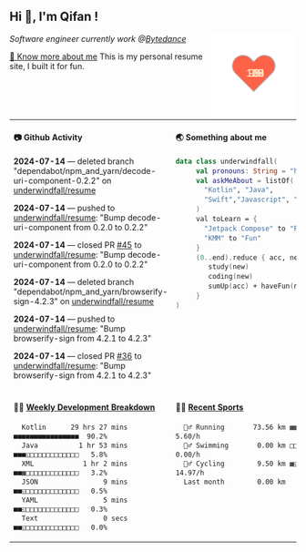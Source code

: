  <h2> Hi 👋, I'm Qifan ! </h2>
 <a href="https://github.com/underwindfall/iBeats"><img align="right" width="150px" src="https://raw.githubusercontent.com/underwindfall/iBeats/main/files/heart.svg"/></a>
 <p><em>Software engineer currently work @<a href="https://www.bytedance.com/en/">Bytedance</a></em></p>
 <p><a href="https://qifanyang.com/resume" target="_blank"> 🔭 Know more about me</a> This is my personal resume site, I built it for fun.</p>
 <table width="960px"><tr><td valign="top" width="50%">

  #### 📷 Github Activity
  <!-- githubActivity starts -->
**2024-07-14** — deleted branch "dependabot/npm_and_yarn/decode-uri-component-0.2.2" on [underwindfall/resume](https://api.github.com/repos/underwindfall/resume)

**2024-07-14** — pushed to [underwindfall/resume](https://api.github.com/repos/underwindfall/resume): "Bump decode-uri-component from 0.2.0 to 0.2.2"

**2024-07-14** — closed PR [#45](https://api.github.com/repos/underwindfall/resume/pulls/45) to [underwindfall/resume](https://api.github.com/repos/underwindfall/resume): "Bump decode-uri-component from 0.2.0 to 0.2.2"

**2024-07-14** — deleted branch "dependabot/npm_and_yarn/browserify-sign-4.2.3" on [underwindfall/resume](https://api.github.com/repos/underwindfall/resume)

**2024-07-14** — pushed to [underwindfall/resume](https://api.github.com/repos/underwindfall/resume): "Bump browserify-sign from 4.2.1 to 4.2.3"

**2024-07-14** — closed PR [#36](https://api.github.com/repos/underwindfall/resume/pulls/36) to [underwindfall/resume](https://api.github.com/repos/underwindfall/resume): "Bump browserify-sign from 4.2.1 to 4.2.3"
  <!-- githubActivity ends -->
  </td><td valign="top" width="50%">

  #### 🌏 Something about me
  <!-- profile starts -->
  ```kotlin
  data class underwindfall(
       val pronouns: String = "he|him",
       val askMeAbout = listOf(
         "Kotlin", "Java",
         "Swift","Javascript", "Typescript"
       )
       val toLearn = {
         "Jetpack Compose" to "Future",
         "KMM" to "Fun"
       }
       (0..end).reduce { acc, new ->
          study(new)
          coding(new)
          sumUp(acc) + haveFun(new)
       }
  )
  ```
  <!-- profile ends -->
  </td></tr><tr><td valign="top" width="50%">
  
  #### 🏊‍♂️ <a href="https://gist.github.com/underwindfall/377ee88ba1fabd1e93516e48ca9c61eb" target="_blank">Weekly Development Breakdown</a>
   <!-- codeTime starts -->
   ```text
     Kotlin      29 hrs 27 mins  ■■■■■■■■■■■■■■■■  90.2%
     Java          1 hr 53 mins  ■■■◱□□□□□□□□□□□□   5.8%
     XML            1 hr 2 mins  ■■▦□□□□□□□□□□□□□   3.2%
     JSON                9 mins  ■■◱□□□□□□□□□□□□□   0.5%
     YAML                5 mins  ■■◱□□□□□□□□□□□□□   0.3%
     Text                0 secs  ■■◱□□□□□□□□□□□□□   0.0%
   ```
   <!-- codeTime starts -->
   </td>
   <td valign="top" width="50%">

   #### 🤾‍♂️ <a href="https://gist.github.com/underwindfall/76198d6f6918f9f94d022c8ad881f98b" target="_blank">Recent Sports</a>

   <!-- Sports starts -->
   ```text
     ‍🏃‍♂️ Running       73.56 km ▩▩▩▩▩▩▩▩▩▩▨□  5.60/h
     🏊‍♂️ Swimming       0.00 km □□□□□□□□□□□□  0.00/h
     🚴‍♂️ Cycling        9.50 km ▩◱□□□□□□□□□□ 14.97/h
     Last month        0.00 km   0:0h
   ```
   <!-- Sports ends -->
   </td></tr></table>